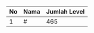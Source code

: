 | No | Nama            | Jumlah Level |
|----|-----------------|--------------|
| 1  | #    |    465        |
